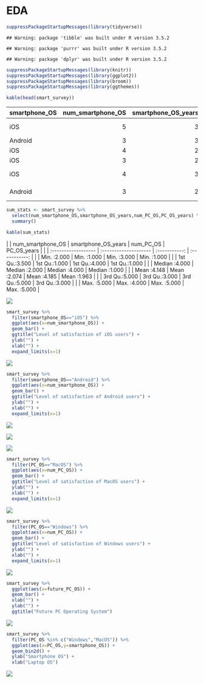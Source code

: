EDA
================

``` r
suppressPackageStartupMessages(library(tidyverse))
```

    ## Warning: package 'tibble' was built under R version 3.5.2

    ## Warning: package 'purrr' was built under R version 3.5.2

    ## Warning: package 'dplyr' was built under R version 3.5.2

``` r
suppressPackageStartupMessages(library(knitr))
suppressPackageStartupMessages(library(ggplot2))
suppressPackageStartupMessages(library(broom))
suppressPackageStartupMessages(library(ggthemes))
```

``` r
kable(head(smart_survey))
```

| smartphone\_OS | num\_smartphone\_OS | smartphone\_OS\_years | pre\_smartphone\_OS | future\_smartphone\_OS | family\_smartphone\_OS | friend\_smartphone\_OS | PC\_OS | num\_PC\_OS | PC\_OS\_years | future\_PC\_OS | workplace\_PC\_OS     |
| :------------- | ------------------: | --------------------: | :------------------ | :--------------------- | :--------------------- | :--------------------- | :----- | ----------: | ------------: | :------------- | :-------------------- |
| iOS            |                   5 |                     3 | iOS                 | iOS                    | iOS                    | iOS                    | MacOS  |           5 |             1 | iOS            | Either/Doesn’t Matter |
| Android        |                   3 |                     3 | iOS                 | Android                | iOS                    | iOS                    | MacOS  |           4 |             4 | iOS            | Windows               |
| iOS            |                   4 |                     2 | iOS                 | iOS                    | Android                | iOS                    | MacOS  |           4 |             1 | Other          | Mac OS                |
| iOS            |                   3 |                     2 | iOS                 | iOS                    | iOS                    | iOS                    | Other  |           3 |             1 | iOS            | Windows               |
| iOS            |                   4 |                     3 | iOS                 | iOS                    | iOS                    | iOS                    | MacOS  |           3 |             1 | iOS            | Either/Doesn’t Matter |
| Android        |                   3 |                     2 | Android             | Android                | Android                | iOS                    | MacOS  |           5 |             3 | iOS            | Either/Doesn’t Matter |

``` r
sum_stats <- smart_survey %>%
  select(num_smartphone_OS,smartphone_OS_years,num_PC_OS,PC_OS_years) %>%
  summary()

kable(sum_stats)
```

|  | num\_smartphone\_OS | smartphone\_OS\_years |  num\_PC\_OS  | PC\_OS\_years |
|  | :------------------ | :-------------------- | :-----------: | :-----------: |
|  | Min. :2.000         | Min. :1.000           |  Min. :3.000  |  Min. :1.000  |
|  | 1st Qu.:3.500       | 1st Qu.:1.000         | 1st Qu.:4.000 | 1st Qu.:1.000 |
|  | Median :4.000       | Median :2.000         | Median :4.000 | Median :1.000 |
|  | Mean :4.148         | Mean :2.074           |  Mean :4.185  |  Mean :1.963  |
|  | 3rd Qu.:5.000       | 3rd Qu.:3.000         | 3rd Qu.:5.000 | 3rd Qu.:3.000 |
|  | Max. :5.000         | Max. :4.000           |  Max. :5.000  |  Max. :5.000  |

![](eda_viz_files/figure-gfm/unnamed-chunk-4-1.png)<!-- -->

``` r
smart_survey %>%
  filter(smartphone_OS=="iOS") %>%
  ggplot(aes(x=num_smartphone_OS)) +
  geom_bar() +
  ggtitle("Level of satisfaction of iOS users") +
  ylab("") +
  xlab("") +
  expand_limits(x=1) 
```

![](eda_viz_files/figure-gfm/unnamed-chunk-5-1.png)<!-- -->

``` r
smart_survey %>%
  filter(smartphone_OS=="Android") %>%
  ggplot(aes(x=num_smartphone_OS)) +
  geom_bar() +
  ggtitle("Level of satisfaction of Android users") +
  ylab("") +
  xlab("") +
  expand_limits(x=1)
```

![](eda_viz_files/figure-gfm/unnamed-chunk-6-1.png)<!-- -->

![](eda_viz_files/figure-gfm/unnamed-chunk-7-1.png)<!-- -->

![](eda_viz_files/figure-gfm/unnamed-chunk-8-1.png)<!-- -->

``` r
smart_survey %>%
  filter(PC_OS=="MacOS") %>%
  ggplot(aes(x=num_PC_OS)) +
  geom_bar() +
  ggtitle("Level of satisfaction of MacOS users") +
  ylab("") +
  xlab("") +
  expand_limits(x=1)
```

![](eda_viz_files/figure-gfm/unnamed-chunk-9-1.png)<!-- -->

``` r
smart_survey %>%
  filter(PC_OS=="Windows") %>%
  ggplot(aes(x=num_PC_OS)) +
  geom_bar() +
  ggtitle("Level of satisfaction of Windows users") +
  ylab("") +
  xlab("") +
  expand_limits(x=1)
```

![](eda_viz_files/figure-gfm/unnamed-chunk-10-1.png)<!-- -->

``` r
smart_survey %>%
  ggplot(aes(x=future_PC_OS)) +
  geom_bar() +
  xlab("") +
  ylab("") +
  ggtitle("Future PC Operating System")
```

![](eda_viz_files/figure-gfm/unnamed-chunk-11-1.png)<!-- -->

``` r
smart_survey %>%
  filter(PC_OS %in% c("Windows","MacOS")) %>%
  ggplot(aes(x=PC_OS,y=smartphone_OS)) +
  geom_bin2d() +
  ylab("Smartphone OS") +
  xlab("Laptop OS")
```

![](eda_viz_files/figure-gfm/unnamed-chunk-12-1.png)<!-- -->
